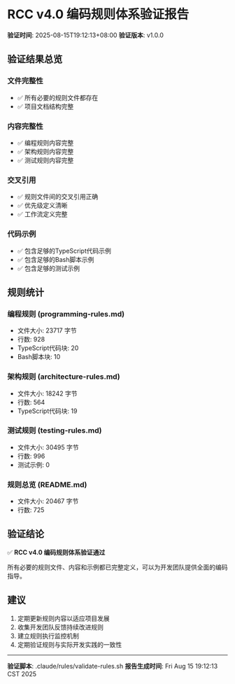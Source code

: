 # RCC v4.0 编码规则体系验证报告

**验证时间**: 2025-08-15T19:12:13+08:00
**验证版本**: v1.0.0

## 验证结果总览

### 文件完整性
- ✅ 所有必要的规则文件都存在
- ✅ 项目文档结构完整

### 内容完整性
- ✅ 编程规则内容完整
- ✅ 架构规则内容完整  
- ✅ 测试规则内容完整

### 交叉引用
- ✅ 规则文件间的交叉引用正确
- ✅ 优先级定义清晰
- ✅ 工作流定义完整

### 代码示例
- ✅ 包含足够的TypeScript代码示例
- ✅ 包含足够的Bash脚本示例
- ✅ 包含足够的测试示例

## 规则统计

### 编程规则 (programming-rules.md)
- 文件大小:    23717 字节
- 行数:      928
- TypeScript代码块: 20
- Bash脚本块: 10

### 架构规则 (architecture-rules.md)
- 文件大小:    18242 字节
- 行数:      564
- TypeScript代码块: 19

### 测试规则 (testing-rules.md)
- 文件大小:    30495 字节
- 行数:      996
- 测试示例: 0

### 规则总览 (README.md)
- 文件大小:    20467 字节
- 行数:      725

## 验证结论

✅ **RCC v4.0 编码规则体系验证通过**

所有必要的规则文件、内容和示例都已完整定义，可以为开发团队提供全面的编码指导。

## 建议

1. 定期更新规则内容以适应项目发展
2. 收集开发团队反馈持续改进规则
3. 建立规则执行监控机制
4. 定期验证规则与实际开发实践的一致性

---
**验证脚本**: .claude/rules/validate-rules.sh
**报告生成时间**: Fri Aug 15 19:12:13 CST 2025
